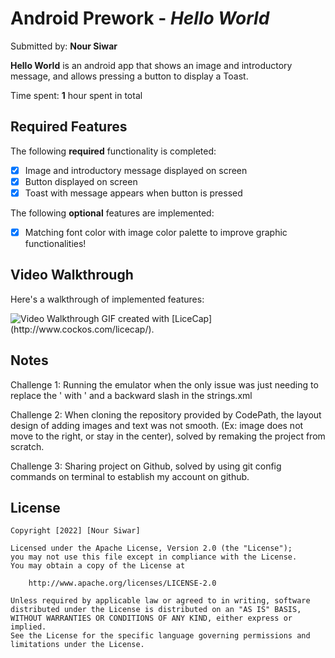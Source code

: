 # Android Prework - *Hello World*

Submitted by: **Nour Siwar**

**Hello World** is an android app that shows an image and introductory message, and allows pressing a button to display a Toast. 

Time spent: **1** hour spent in total

## Required Features

The following **required** functionality is completed:

* [X] Image and introductory message displayed on screen
* [X] Button displayed on screen
* [X] Toast with message appears when button is pressed 

The following **optional** features are implemented:

* [X] Matching font color with image color palette to improve graphic functionalities!

## Video Walkthrough

Here's a walkthrough of implemented features:

<img src='https://user-images.githubusercontent.com/100004210/179420262-dcadb594-89ea-4409-a098-c6cb6f13b9be.gif' title='Video Walkthrough' width='' alt='Video Walkthrough' />
GIF created with [LiceCap](http://www.cockos.com/licecap/).

## Notes

Challenge 1: Running the emulator when the only issue was just needing to replace the ' with ' and a backward slash in the strings.xml

Challenge 2: When cloning the repository provided by CodePath, the layout design of adding images and text was not smooth.
(Ex: image does not move to the right, or stay in the center), solved by remaking the project from scratch.

Challenge 3: Sharing project on Github, solved by using git config commands on terminal to establish my account on github.

## License

    Copyright [2022] [Nour Siwar]

    Licensed under the Apache License, Version 2.0 (the "License");
    you may not use this file except in compliance with the License.
    You may obtain a copy of the License at

        http://www.apache.org/licenses/LICENSE-2.0

    Unless required by applicable law or agreed to in writing, software
    distributed under the License is distributed on an "AS IS" BASIS,
    WITHOUT WARRANTIES OR CONDITIONS OF ANY KIND, either express or implied.
    See the License for the specific language governing permissions and
    limitations under the License.
